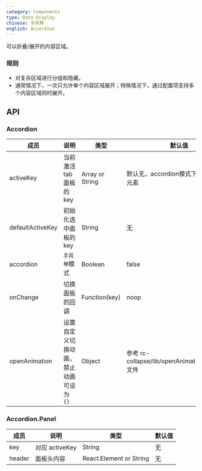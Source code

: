 ```yaml
---
category: Components
type: Data Display
chinese: 手风琴
english: Accordion
---
```


可以折叠/展开的内容区域。

### 规则
- 对复杂区域进行分组和隐藏。
- 通常情况下，一次只允许单个内容区域展开；特殊情况下，通过配置项支持多个内容区域同时展开。


## API

### Accordion

| 成员        | 说明           | 类型       | 默认值       |
|------------|----------------|----------|-------------|
| activeKey        | 当前激活 tab 面板的 key| Array or String   | 默认无，accordion模式下默认第一个元素|
| defaultActiveKey | 初始化选中面板的 key | String   | 无 |
| accordion    | `手风琴`模式 | Boolean | false  |
| onChange      |   切换面板的回调   | Function(key) |  noop  |
| openAnimation   |  设置自定义切换动画，禁止动画可设为`{}` | Object | 参考 rc-collapse/lib/openAnimationFactory.js 文件  |

### Accordion.Panel

| 成员        | 说明           | 类型       | 默认值       |
|------------|----------------|----------|-------------|
| key  | 对应 activeKey   | String                  | 无     |
| header | 面板头内容 | React.Element or String | 无     |

